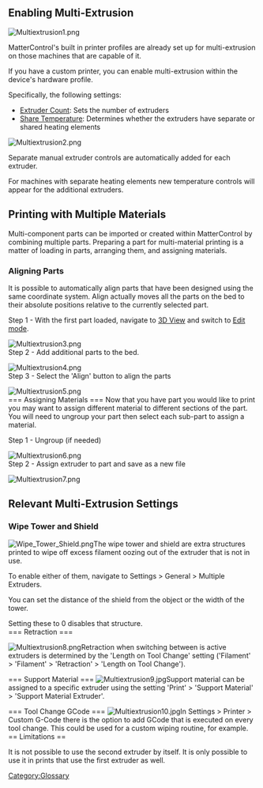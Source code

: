 ## Enabling Multi-Extrusion

![Multiextrusion1.png](http://wiki.mattercontrol.com/images/1/18/Multiextrusion1.png "Multiextrusion1.png")

MatterControl's built in printer profiles are already set up for
multi-extrusion on those machines that are capable of it.

If you have a custom printer, you can enable multi-extrusion within the
device's hardware profile.

Specifically, the following settings:

  - [Extruder
    Count](settings/printer/features/hardware/extruder-count):
    Sets the number of extruders
  - [Share
    Temperature](settings/printer/features/behavior/share-temperature):
    Determines whether the extruders have separate or shared heating
    elements

  
![Multiextrusion2.png](http://wiki.mattercontrol.com/images/9/96/Multiextrusion2.png "Multiextrusion2.png")

Separate manual extruder controls are automatically added for each
extruder.

For machines with separate heating elements new temperature controls
will appear for the additional extruders.

  

## Printing with Multiple Materials

Multi-component parts can be imported or created within MatterControl by
combining multiple parts. Preparing a part for multi-material printing
is a matter of loading in parts, arranging them, and assigning
materials.

### Aligning Parts

It is possible to automatically align parts that have been designed
using the same coordinate system. Align actually moves all the parts on
the bed to their absolute positions relative to the currently selected
part.

Step 1 - With the first part loaded, navigate to [3D
View](3d-view) and switch to [Edit
mode](3d-view/edit).

![Multiextrusion3.png](http://wiki.mattercontrol.com/images/6/6c/Multiextrusion3.png "Multiextrusion3.png")  
Step 2 - Add additional parts to the bed.

![Multiextrusion4.png](http://wiki.mattercontrol.com/images/0/0e/Multiextrusion4.png "Multiextrusion4.png")  
Step 3 - Select the 'Align' button to align the parts

![Multiextrusion5.png](http://wiki.mattercontrol.com/images/1/11/Multiextrusion5.png "Multiextrusion5.png")  
\=== Assigning Materials === Now that you have part you would like to
print you may want to assign different material to different sections of
the part. You will need to ungroup your part then select each sub-part
to assign a material.

Step 1 - Ungroup (if needed)

![Multiextrusion6.png](http://wiki.mattercontrol.com/images/6/66/Multiextrusion6.png "Multiextrusion6.png")  
Step 2 - Assign extruder to part and save as a new file

![Multiextrusion7.png](http://wiki.mattercontrol.com/images/9/97/Multiextrusion7.png "Multiextrusion7.png")  

## Relevant Multi-Extrusion Settings

### Wipe Tower and Shield

![Wipe\_Tower\_Shield.png](http://wiki.mattercontrol.com/images/5/5f/Wipe_Tower_Shield.png
"Wipe_Tower_Shield.png")The wipe tower and shield are extra structures
printed to wipe off excess filament oozing out of the extruder that is
not in use.

To enable either of them, navigate to Settings \> General \> Multiple
Extruders.

You can set the distance of the shield from the object or the width of
the tower.

Setting these to 0 disables that structure.  
\=== Retraction ===

![Multiextrusion8.png](http://wiki.mattercontrol.com/images/4/40/Multiextrusion8.png
"Multiextrusion8.png")Retraction when switching between is active
extruders is determined by the 'Length on Tool Change' setting
('Filament' \> 'Filament' \> 'Retraction' \> 'Length on Tool Change').

  
\=== Support Material === ![Multiextrusion9.jpg](http://wiki.mattercontrol.com/images/5/5a/Multiextrusion9.jpg
"Multiextrusion9.jpg")Support material can be assigned to a specific
extruder using the setting 'Print' \> 'Support Material' \> 'Support
Material Extruder'.

  
\=== Tool Change GCode === ![Multiextrusion10.jpg](http://wiki.mattercontrol.com/images/6/6c/Multiextrusion10.jpg
"Multiextrusion10.jpg")In Settings \> Printer \> Custom G-Code there is
the option to add GCode that is executed on every tool change. This
could be used for a custom wiping routine, for example.  
\== Limitations ==

It is not possible to use the second extruder by itself. It is only
possible to use it in prints that use the first extruder as well.

[Category:Glossary](category:glossary)
